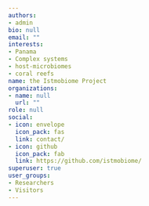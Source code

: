 ```yaml
---
authors:
- admin
bio: null
email: ""
interests:
- Panama
- Complex systems
- host-microbiomes
- coral reefs
name: the Istmobiome Project
organizations:
- name: null
  url: ""
role: null
social:
- icon: envelope
  icon_pack: fas
  link: contact/
- icon: github
  icon_pack: fab
  link: https://github.com/istmobiome/
superuser: true
user_groups:
- Researchers
- Visitors
---
```

